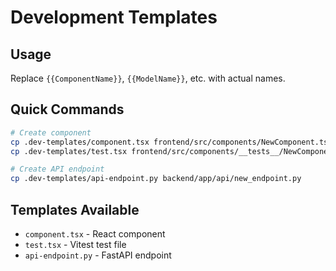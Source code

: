 # Development Templates

## Usage

Replace `{{ComponentName}}`, `{{ModelName}}`, etc. with actual names.

## Quick Commands

```bash
# Create component
cp .dev-templates/component.tsx frontend/src/components/NewComponent.tsx
cp .dev-templates/test.tsx frontend/src/components/__tests__/NewComponent.test.tsx

# Create API endpoint
cp .dev-templates/api-endpoint.py backend/app/api/new_endpoint.py
```

## Templates Available

- `component.tsx` - React component
- `test.tsx` - Vitest test file
- `api-endpoint.py` - FastAPI endpoint
